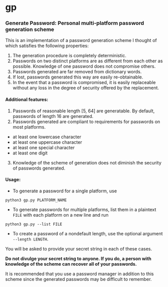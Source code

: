 # gp
### Generate Password: Personal multi-platform password generation scheme

This is an implementation of a password generation scheme I thought of which satisfies the following properties:
1) The generation procedure is completely deterministic.
2) Passwords on two distinct platforms are as different from each other as possible. Knowledge of one password does not compromise others.
3) Passwords generated are far removed from dictionary words.
4) If lost, passwords generated this way are easily re-obtainable.
5) In the event that a password is compromised, it is easily replaceable without any loss in the degree of security offered by the replacement.

#### Additional features:
1) Passwords of reasonable length [5, 64] are generatable. By default, passwords of length 16 are generated.
2) Passwords generated are compliant to requirements for passwords on most platforms.
* at least one lowercase character
* at least one uppercase character
* at least one special character
* at least one digit
3) Knowledge of the scheme of generation does not diminish the security of passwords generated.

#### Usage:
* To generate a password for a single platform, use
```
python3 gp.py PLATFORM_NAME
```
* To generate passwords for multiple platforms, list them in a plaintext `FILE` with each platform on a new line and run
```
python3 gp.py --list FILE
```
* To create a password of a nondefault length, use the optional argument `--length LENGTH`.

You will be asked to provide your secret string in each of these cases. 

**Do not divulge your secret string to anyone. If you do, a person with knowledge of the scheme can recover all of your passwords.**

It is recommended that you use a password manager in addition to this scheme since the generated passwords may be difficult to remember.